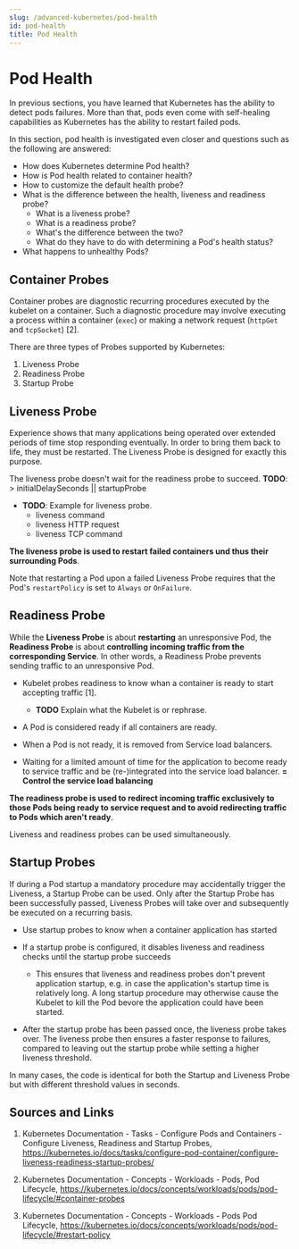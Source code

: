 ```yaml
---
slug: /advanced-kubernetes/pod-health
id: pod-health
title: Pod Health
---
```



# Pod Health

In previous sections, you have learned that Kubernetes has the ability to detect pods failures.
More than that, pods even come with self-healing capabilities as Kubernetes has the ability to restart failed pods.

In this section, pod health is investigated even closer and questions such as the following are answered:

* How does Kubernetes determine Pod health?
* How is Pod health related to container health?
* How to customize the default health probe?
* What is the difference between the health, liveness and readiness probe?
    * What is a liveness probe?
    * What is a readiness probe?
    * What's the difference between the two?
    * What do they have to do with determining a Pod's health status?
* What happens to unhealthy Pods?



## Container Probes

Container probes are diagnostic recurring procedures executed by the kubelet on a container. Such a diagnostic procedure may involve executing a process within a container (`exec`) or making a network request (`httpGet` and `tcpSocket`) [2].

There are three types of Probes supported by Kubernetes:

1. Liveness Probe
2. Readiness Probe
3. Startup Probe

## Liveness Probe

Experience shows that many applications being operated over extended periods of time stop responding eventually. In order to bring them back to life, they must be restarted. The Liveness Probe is designed for exactly this purpose.

The liveness probe doesn't wait for the readiness probe to succeed. **TODO**: > initialDelaySeconds || startupProbe

* **TODO**: Example for liveness probe.
    * liveness command
    * liveness HTTP request
    * liveness TCP command

**The liveness probe is used to restart failed containers und thus their surrounding Pods**.

Note that restarting a Pod upon a failed Liveness Probe requires that the Pod's `restartPolicy` is set to `Always` or `OnFailure`.

## Readiness Probe

While the **Liveness Probe** is about **restarting** an unresponsive Pod, the **Readiness Probe** is about **controlling incoming traffic from the corresponding Service**. In other words, a Readiness Probe prevents sending traffic to an unresponsive Pod.

* Kubelet probes readiness to know whan a container is ready to start accepting traffic [1].
    * **TODO** Explain what the Kubelet is or rephrase.
* A Pod is considered ready if all containers are ready.
* When a Pod is not ready, it is removed from Service load balancers.

* Waiting for a limited amount of time for the application to become ready to service traffic and be (re-)integrated into the service load balancer. 
**= Control the service load balancing**

**The readiness probe is used to redirect incoming traffic exclusively to those Pods being ready to service request and to avoid redirecting traffic to Pods which aren't ready**.

Liveness and readiness probes can be used simultaneously.

## Startup Probes

If during a Pod startup a mandatory procedure may accidentally trigger the Liveness, a Startup Probe can be used. Only after the Startup Probe has been successfully passed, Liveness Probes will take over and subsequently be executed on a recurring basis.


* Use startup probes to know when a container application has started
* If a startup probe is configured, it disables liveness and readiness checks until the startup probe succeeds
    * This ensures that liveness and readiness probes don't prevent  application startup, e.g. in case the application's startup time is relatively long. A long startup procedure may otherwise cause the Kubelet to kill the Pod bevore the application could have been started.

* After the startup probe has been passed once, the liveness probe takes over. The liveness probe then ensures a faster response to failures, compared to leaving out the startup probe while setting a higher liveness threshold.

In many cases, the code is identical for both the Startup and Liveness Probe but with different threshold values in seconds.

## Sources and Links

1. Kubernetes Documentation - Tasks - Configure Pods and Containers - Configure Liveness, Readiness and Startup Probes, https://kubernetes.io/docs/tasks/configure-pod-container/configure-liveness-readiness-startup-probes/

2. Kubernetes Documentation - Concepts - Workloads - Pods,
Pod Lifecycle, https://kubernetes.io/docs/concepts/workloads/pods/pod-lifecycle/#container-probes

3. Kubernetes Documentation - Concepts - Workloads - Pods Pod Lifecycle, https://kubernetes.io/docs/concepts/workloads/pods/pod-lifecycle/#restart-policy